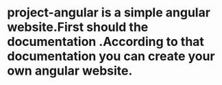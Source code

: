 # project-angular is a simple angular website.First should the documentation .According to that documentation you can create your own angular website.
